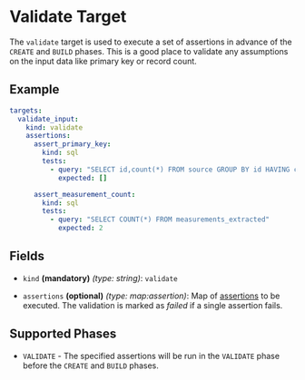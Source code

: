 # Validate Target

The `validate` target is used to execute a set of assertions in advance of the `CREATE` and `BUILD` phases. This is a
good place to validate any assumptions on the input data like primary key or record count.


## Example

```yaml
targets:
  validate_input:
    kind: validate
    assertions:
      assert_primary_key:
        kind: sql
        tests:
          - query: "SELECT id,count(*) FROM source GROUP BY id HAVING count(*) > 0"
            expected: []

      assert_measurement_count:
        kind: sql
        tests:
          - query: "SELECT COUNT(*) FROM measurements_extracted"
            expected: 2
```

## Fields

* `kind` **(mandatory)** *(type: string)*: `validate`

* `assertions` **(optional)** *(type: map:assertion)*:
  Map of [assertions](../assertion/index.md) to be executed. The validation is marked as *failed* if a single
  assertion fails.


## Supported Phases
* `VALIDATE` - The specified assertions will be run in the `VALIDATE` phase before the `CREATE` and `BUILD` phases.
